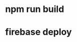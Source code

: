 # npm run build 
# firebase deploy


<!-- main video container
    -video background
    -video info

secondary Container
    -movieslist*n
    - cards*n -->
